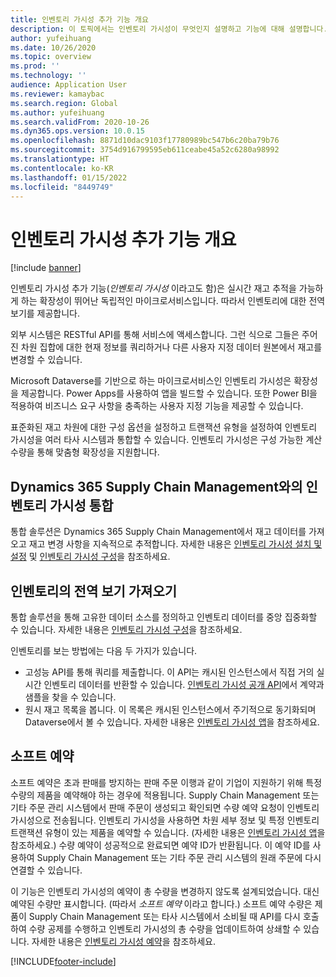 ```yaml
---
title: 인벤토리 가시성 추가 기능 개요
description: 이 토픽에서는 인벤토리 가시성이 무엇인지 설명하고 기능에 대해 설명합니다.
author: yufeihuang
ms.date: 10/26/2020
ms.topic: overview
ms.prod: ''
ms.technology: ''
audience: Application User
ms.reviewer: kamaybac
ms.search.region: Global
ms.author: yufeihuang
ms.search.validFrom: 2020-10-26
ms.dyn365.ops.version: 10.0.15
ms.openlocfilehash: 8871d10dac9103f17780989bc547b6c20ba79b76
ms.sourcegitcommit: 3754d916799595eb611ceabe45a52c6280a98992
ms.translationtype: HT
ms.contentlocale: ko-KR
ms.lasthandoff: 01/15/2022
ms.locfileid: "8449749"
---
```

# <a name="inventory-visibility-add-in-overview"></a>인벤토리 가시성 추가 기능 개요

[!include [banner](../includes/banner.md)]

인벤토리 가시성 추가 기능(*인벤토리 가시성* 이라고도 함)은 실시간 재고 추적을 가능하게 하는 확장성이 뛰어난 독립적인 마이크로서비스입니다. 따라서 인벤토리에 대한 전역 보기를 제공합니다.

외부 시스템은 RESTful API를 통해 서비스에 액세스합니다. 그런 식으로 그들은 주어진 차원 집합에 대한 현재 정보를 쿼리하거나 다른 사용자 지정 데이터 원본에서 재고를 변경할 수 있습니다.

Microsoft Dataverse를 기반으로 하는 마이크로서비스인 인벤토리 가시성은 확장성을 제공합니다. Power Apps를 사용하여 앱을 빌드할 수 있습니다. 또한 Power BI을 적용하여 비즈니스 요구 사항을 충족하는 사용자 지정 기능을 제공할 수 있습니다.

표준화된 재고 차원에 대한 구성 옵션을 설정하고 트랜잭션 유형을 설정하여 인벤토리 가시성을 여러 타사 시스템과 통합할 수 있습니다. 인벤토리 가시성은 구성 가능한 계산 수량을 통해 맞춤형 확장성을 지원합니다.

## <a name="inventory-visibility-integration-with-dynamics-365-supply-chain-management"></a>Dynamics 365 Supply Chain Management와의 인벤토리 가시성 통합

통합 솔루션은 Dynamics 365 Supply Chain Management에서 재고 데이터를 가져오고 재고 변경 사항을 지속적으로 추적합니다. 자세한 내용은 [인벤토리 가시성 설치 및 설정](inventory-visibility-setup.md) 및 [인벤토리 가시성 구성](inventory-visibility-configuration.md)을 참조하세요.

## <a name="get-a-global-view-of-inventory"></a>인벤토리의 전역 보기 가져오기

통합 솔루션을 통해 고유한 데이터 소스를 정의하고 인벤토리 데이터를 중앙 집중화할 수 있습니다. 자세한 내용은 [인벤토리 가시성 구성](inventory-visibility-configuration.md)을 참조하세요.

인벤토리를 보는 방법에는 다음 두 가지가 있습니다.

- 고성능 API를 통해 쿼리를 제출합니다. 이 API는 캐시된 인스턴스에서 직접 거의 실시간 인벤토리 데이터를 반환할 수 있습니다. [인벤토리 가시성 공개 API](inventory-visibility-api.md)에서 계약과 샘플을 찾을 수 있습니다.
- 원시 재고 목록을 봅니다. 이 목록은 캐시된 인스턴스에서 주기적으로 동기화되며 Dataverse에서 볼 수 있습니다. 자세한 내용은 [인벤토리 가시성 앱](inventory-visibility-power-platform.md)을 참조하세요.

## <a name="soft-reservations"></a>소프트 예약

소프트 예약은 초과 판매를 방지하는 판매 주문 이행과 같이 기업이 지원하기 위해 특정 수량의 제품을 예약해야 하는 경우에 적용됩니다. Supply Chain Management 또는 기타 주문 관리 시스템에서 판매 주문이 생성되고 확인되면 수량 예약 요청이 인벤토리 가시성으로 전송됩니다. 인벤토리 가시성을 사용하면 차원 세부 정보 및 특정 인벤토리 트랜잭션 유형이 있는 제품을 예약할 수 있습니다. (자세한 내용은 [인벤토리 가시성 앱](inventory-visibility-power-platform.md)을 참조하세요.) 수량 예약이 성공적으로 완료되면 예약 ID가 반환됩니다. 이 예약 ID를 사용하여 Supply Chain Management 또는 기타 주문 관리 시스템의 원래 주문에 다시 연결할 수 있습니다.

이 기능은 인벤토리 가시성의 예약이 총 수량을 변경하지 않도록 설계되었습니다. 대신 예약된 수량만 표시합니다. (따라서 *소프트 예약* 이라고 합니다.) 소프트 예약 수량은 제품이 Supply Chain Management 또는 타사 시스템에서 소비될 때 API를 다시 호출하여 수량 공제를 수행하고 인벤토리 가시성의 총 수량을 업데이트하여 상쇄할 수 있습니다. 자세한 내용은 [인벤토리 가시성 예약](inventory-visibility-reservations.md)을 참조하세요.

[!INCLUDE[footer-include](../../includes/footer-banner.md)]
